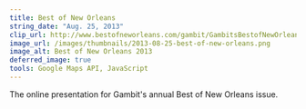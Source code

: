 ```yaml
---
title: Best of New Orleans
string_date: "Aug. 25, 2013"
clip_url: http://www.bestofneworleans.com/gambit/GambitsBestofNewOrleansMap/Page
image_url: /images/thumbnails/2013-08-25-best-of-new-orleans.png
image_alt: Best of New Orleans 2013
deferred_image: true
tools: Google Maps API, JavaScript
---
```

The online presentation for Gambit's annual Best of New Orleans issue.